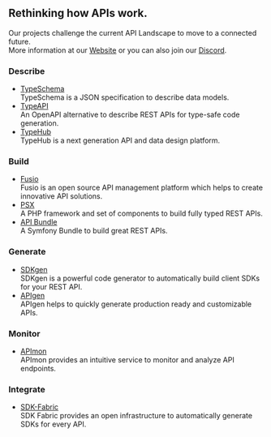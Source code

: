 
## Rethinking how APIs work.

Our projects challenge the current API Landscape to move to a connected future.  
More information at our [Website](https://apioo.de/) or you can also join our [Discord](https://discord.gg/eMrMgwsc6e).

### Describe

* [TypeSchema](https://typeschema.org/)  
  TypeSchema is a JSON specification to describe data models.
* [TypeAPI](https://typeapi.org/)  
  An OpenAPI alternative to describe REST APIs for type-safe code generation.
* [TypeHub](https://typehub.cloud/)  
  TypeHub is a next generation API and data design platform.

### Build

* [Fusio](https://www.fusio-project.org/)  
  Fusio is an open source API management platform which helps to create innovative API solutions.
* [PSX](https://phpsx.org/)  
  A PHP framework and set of components to build fully typed REST APIs.
* [API Bundle](https://github.com/apioo/psx-api-bundle)  
  A Symfony Bundle to build great REST APIs.

### Generate

* [SDKgen](https://sdkgen.app/)  
  SDKgen is a powerful code generator to automatically build client SDKs for your REST API.
* [APIgen](https://apigen.app/)  
  APIgen helps to quickly generate production ready and customizable APIs.

### Monitor

* [APImon](https://apimon.app/)  
  APImon provides an intuitive service to monitor and analyze API endpoints.

### Integrate

* [SDK-Fabric](https://sdk-fabric.org/)  
  SDK Fabric provides an open infrastructure to automatically generate SDKs for every API.

